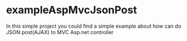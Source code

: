 # exampleAspMvcJsonPost
In this simple project you could find a simple example about how can do JSON post(AJAX) to MVC Asp.net controller
